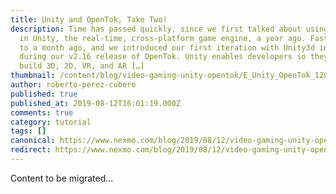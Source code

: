 ```yaml
---
title: Unity and OpenTok, Take Two!
description: Time has passed quickly, since we first talked about using OpenTok
  in Unity, the real-time, cross-platform game engine, a year ago. Fast forward
  to a month ago, and we introduced our first iteration with Unity3d in beta,
  during our v2.16 release of OpenTok. Unity enables developers so they can
  build 3D, 2D, VR, and AR […]
thumbnail: /content/blog/video-gaming-unity-opentok/E_Unity_OpenTok_1200x600.jpg
author: roberto-perez-cubero
published: true
published_at: 2019-08-12T16:01:19.000Z
comments: true
category: tutorial
tags: []
canonical: https://www.nexmo.com/blog/2019/08/12/video-gaming-unity-opentok
redirect: https://www.nexmo.com/blog/2019/08/12/video-gaming-unity-opentok
---
```


Content to be migrated...
